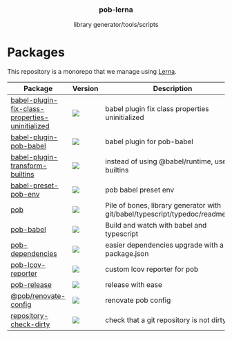 <h3 align="center">
  pob-lerna
</h3>

<p align="center">
  library generator/tools/scripts
</p>

<h1>Packages</h1>

This repository is a monorepo that we manage using [Lerna](https://github.com/lerna/lerna).

| Package | Version | Description |
|---------|---------|-------------|
| [babel-plugin-fix-class-properties-uninitialized](packages/babel-plugin-fix-class-properties-uninitialized) | <a href="https://npmjs.org/package/babel-plugin-fix-class-properties-uninitialized"><img src="https://img.shields.io/npm/v/babel-plugin-fix-class-properties-uninitialized.svg?style=flat-square"></a>  | babel plugin fix class properties uninitialized
| [babel-plugin-pob-babel](packages/babel-plugin-pob-babel) | <a href="https://npmjs.org/package/babel-plugin-pob-babel"><img src="https://img.shields.io/npm/v/babel-plugin-pob-babel.svg?style=flat-square"></a>  | babel plugin for pob-babel
| [babel-plugin-transform-builtins](packages/babel-plugin-transform-builtins) | <a href="https://npmjs.org/package/babel-plugin-transform-builtins"><img src="https://img.shields.io/npm/v/babel-plugin-transform-builtins.svg?style=flat-square"></a>  | instead of using @babel/runtime, use builtins
| [babel-preset-pob-env](packages/babel-preset-pob-env) | <a href="https://npmjs.org/package/babel-preset-pob-env"><img src="https://img.shields.io/npm/v/babel-preset-pob-env.svg?style=flat-square"></a>  | pob babel preset env
| [pob](packages/pob) | <a href="https://npmjs.org/package/pob"><img src="https://img.shields.io/npm/v/pob.svg?style=flat-square"></a>  | Pile of bones, library generator with git/babel/typescript/typedoc/readme/jest
| [pob-babel](packages/pob-babel) | <a href="https://npmjs.org/package/pob-babel"><img src="https://img.shields.io/npm/v/pob-babel.svg?style=flat-square"></a>  | Build and watch with babel and typescript
| [pob-dependencies](packages/pob-dependencies) | <a href="https://npmjs.org/package/pob-dependencies"><img src="https://img.shields.io/npm/v/pob-dependencies.svg?style=flat-square"></a>  | easier dependencies upgrade with a real package.json
| [pob-lcov-reporter](packages/pob-lcov-reporter) | <a href="https://npmjs.org/package/pob-lcov-reporter"><img src="https://img.shields.io/npm/v/pob-lcov-reporter.svg?style=flat-square"></a>  | custom lcov reporter for pob
| [pob-release](packages/pob-release) | <a href="https://npmjs.org/package/pob-release"><img src="https://img.shields.io/npm/v/pob-release.svg?style=flat-square"></a>  | release with ease
| [@pob/renovate-config](packages/@pob/renovate-config) | <a href="https://npmjs.org/package/@pob/renovate-config"><img src="https://img.shields.io/npm/v/@pob/renovate-config.svg?style=flat-square"></a>  | renovate pob config
| [repository-check-dirty](packages/repository-check-dirty) | <a href="https://npmjs.org/package/repository-check-dirty"><img src="https://img.shields.io/npm/v/repository-check-dirty.svg?style=flat-square"></a>  | check that a git repository is not dirty


